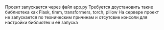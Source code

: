 Проект запускается через файл app.py
Требуется доустановить такие библиотека как Flask, timm, transformers, torch, pillow
На сервере проект не запускается по техническим причинам и отсутсвие консоли для настройки библиотек и её запуска
